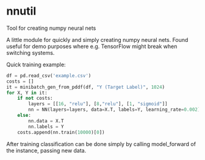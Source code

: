 # nnutil
Tool for creating numpy neural nets

A little module for quickly and simply creating numpy neural nets. Found useful for demo purposes where e.g. TensorFlow might break when switching systems. 

Quick training example:

```python
df = pd.read_csv('example.csv')
costs = []
it = minibatch_gen_from_pddf(df, "Y (Target Label)", 1024)
for X, Y in it:
    if not costs:
        layers = [[16, "relu"], [8,"relu"], [1, "sigmoid"]]
        nn = NN(layers=layers, data=X.T, labels=Y, learning_rate=0.002)
    else:
        nn.data = X.T
        nn.labels = Y
    costs.append(nn.train(10000)[0])
```

After training classification can be done simply by calling model_forward of the instance, passing new data.
